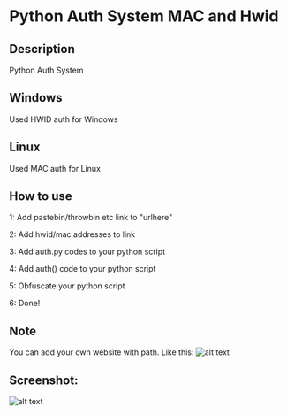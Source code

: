 # Python Auth System MAC and Hwid

## Description
Python Auth System

## Windows
Used HWID auth for Windows

## Linux
Used MAC auth for Linux

## How to use
1: Add pastebin/throwbin etc link to "urlhere"

2: Add hwid/mac addresses to link

3: Add auth.py codes to your python script

4: Add auth() code to your python script

5: Obfuscate your python script

6: Done!


## Note
You can add your own website with path. Like this:
![alt text](https://i.ibb.co/1XLZTqJ/image.png)

## Screenshot:
![alt text](https://i.ibb.co/0jQzzVC/image.png)
